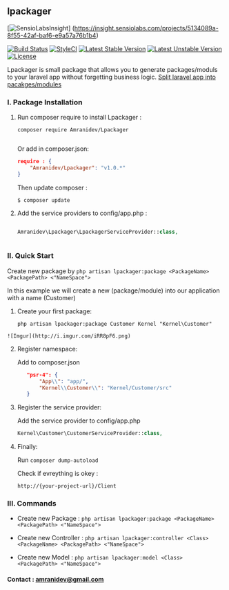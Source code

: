 ## lpackager

[![SensioLabsInsight](https://insight.sensiolabs.com/projects/5134089a-8f55-42af-baf6-e9a57a76b1b4/big.png)]
(https://insight.sensiolabs.com/projects/5134089a-8f55-42af-baf6-e9a57a76b1b4)

[![Build Status](https://travis-ci.org/amranidev/lpackager.svg?branch=master)](https://travis-ci.org/amranidev/lpackager)
[![StyleCI](https://styleci.io/repos/57151159/shield?style=flat)](https://styleci.io/repos/57151159)
[![Latest Stable Version](https://poser.pugx.org/amranidev/lpackager/v/stable)](https://packagist.org/packages/amranidev/lpackager) [![Latest Unstable Version](https://poser.pugx.org/amranidev/lpackager/v/unstable)](https://packagist.org/packages/amranidev/lpackager) [![License](https://poser.pugx.org/amranidev/lpackager/license)](https://packagist.org/packages/amranidev/lpackager)

Lpackager is small package that allows you to generate packages/moduls to your laravel app without forgetting business logic. [Split laravel app into pacakges/modules](http://amranidev.github.io/blog/site/split-your-laravel-app/)

### I. Package Installation

1. Run composer require to install Lpackager :
  
    ```
    composer require Amranidev/Lpackager
  
    ```

    Or add in composer.json: 
    
    ```json
    require : {
        "Amranidev/Lpackager": "v1.0.*"
    }
    ```
    
    Then update composer :
    
    ```
    $ composer update
    ```
    
3. Add the service providers to config/app.php :

    ```php

    Amranidev\Lpackager\LpackagerServiceProvider::class,
  
    ```

### II. Quick Start
  
Create new package by `php artisan lpackager:package <PackageName> <PackagePath> <"NameSpace">`  

In this example we will create a new (package/module) into our application with a name (Customer)

  1. Create your first package:

      `php artisan lpackager:package Customer Kernel "Kernel\Customer"`

    ![Imgur](http://i.imgur.com/iRR8pF6.png)

  2. Register namespace:
     
     Add to composer.json

     ```json
        "psr-4": {
            "App\\": "app/",
            "Kernel\\Customer\\": "Kernel/Customer/src"
        }
     ```
  3. Register the service provider:

     Add the service provider to config/app.php
        
     ```php
     Kernel\Customer\CustomerServiceProvider::class,
     ```
  4. Finally:
       
      Run `composer dump-autoload`

      Check if evreything is okey : 

      `http://{your-project-url}/Client` 

### III. Commands
      
* Create new Package : `php artisan lpackager:package <PackageName> <PackagePath> <"NameSpace">`
      
* Create new Controller : `php artisan lpackager:controller <Class> <PackageName> <PackagePath> <"NameSpace">`

* Create new Model : `php artisan lpackager:model <Class> <PackagePath> <"NameSpace">`
      
#### Contact : amranidev@gmail.com
